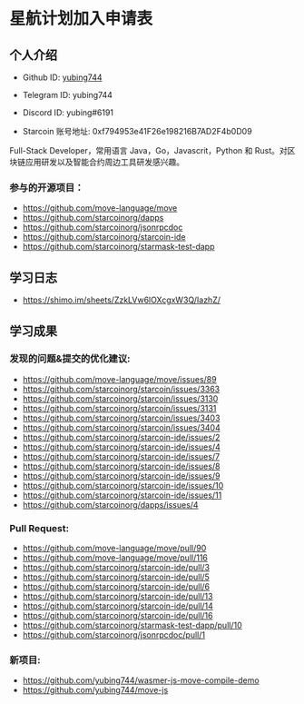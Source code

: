 

# 星航计划加入申请表

## 个人介绍

* Github ID: [yubing744](https://github.com/yubing744)

* Telegram ID: yubing744

* Discord ID: yubing#6191

* Starcoin 账号地址: 0xf794953e41F26e198216B7AD2F4b0D09


Full-Stack Developer，常用语言 Java，Go，Javascrit，Python 和 Rust。对区块链应用研发以及智能合约周边工具研发感兴趣。

### 参与的开源项目：

* https://github.com/move-language/move
* https://github.com/starcoinorg/dapps
* https://github.com/starcoinorg/jsonrpcdoc
* https://github.com/starcoinorg/starcoin-ide
* https://github.com/starcoinorg/starmask-test-dapp


## 学习日志

* https://shimo.im/sheets/ZzkLVw6lOXcgxW3Q/IazhZ/

## 学习成果

### 发现的问题&提交的优化建议:

* https://github.com/move-language/move/issues/89
* https://github.com/starcoinorg/starcoin/issues/3363
* https://github.com/starcoinorg/starcoin/issues/3130
* https://github.com/starcoinorg/starcoin/issues/3131
* https://github.com/starcoinorg/starcoin/issues/3403
* https://github.com/starcoinorg/starcoin/issues/3404
* https://github.com/starcoinorg/starcoin-ide/issues/2
* https://github.com/starcoinorg/starcoin-ide/issues/4
* https://github.com/starcoinorg/starcoin-ide/issues/7
* https://github.com/starcoinorg/starcoin-ide/issues/8
* https://github.com/starcoinorg/starcoin-ide/issues/9
* https://github.com/starcoinorg/starcoin-ide/issues/10
* https://github.com/starcoinorg/starcoin-ide/issues/11
* https://github.com/starcoinorg/dapps/issues/4

### Pull Request:

* https://github.com/move-language/move/pull/90
* https://github.com/move-language/move/pull/116
* https://github.com/starcoinorg/starcoin-ide/pull/3
* https://github.com/starcoinorg/starcoin-ide/pull/5
* https://github.com/starcoinorg/starcoin-ide/pull/6
* https://github.com/starcoinorg/starcoin-ide/pull/13
* https://github.com/starcoinorg/starcoin-ide/pull/14
* https://github.com/starcoinorg/starcoin-ide/pull/16
* https://github.com/starcoinorg/starmask-test-dapp/pull/10
* https://github.com/starcoinorg/jsonrpcdoc/pull/1

### 新项目:

* https://github.com/yubing744/wasmer-js-move-compile-demo
* https://github.com/yubing744/move-js


